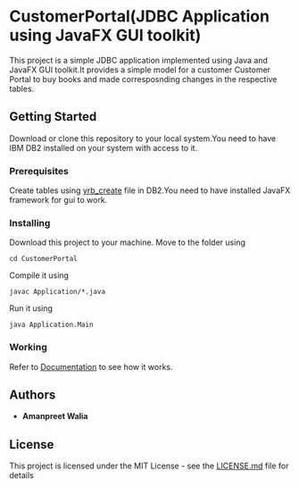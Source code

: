 # CustomerPortal(JDBC Application using JavaFX GUI toolkit)
This project is a simple JDBC application implemented using Java and JavaFX GUI toolkit.It provides a simple model for a customer Customer Portal to buy books and made corresposnding changes in the respective tables.

## Getting Started
Download or clone this repository to your local system.You need to have IBM DB2 installed on your system with access to it.

### Prerequisites
Create tables using [yrb_create](yrb_create) file in DB2.You need to have installed JavaFX framework for gui to work.
### Installing
Download this project to your machine.
Move to the folder using
```
cd CustomerPortal
```
Compile it using
```
javac Application/*.java
```
Run it using
```
java Application.Main
```
### Working
Refer to [Documentation](Report.pdf) to see how it works.
## Authors
* **Amanpreet Walia** 
## License

This project is licensed under the MIT License - see the [LICENSE.md](LICENSE.md) file for details

